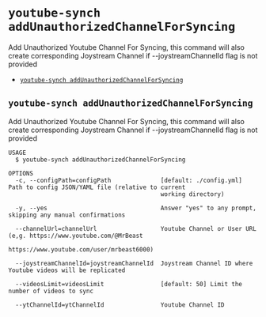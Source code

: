 `youtube-synch addUnauthorizedChannelForSyncing`
================================================

Add Unauthorized Youtube Channel For Syncing, this command will also create corresponding Joystream Channel if --joystreamChannelId  flag is not provided

* [`youtube-synch addUnauthorizedChannelForSyncing`](#youtube-synch-addunauthorizedchannelforsyncing)

## `youtube-synch addUnauthorizedChannelForSyncing`

Add Unauthorized Youtube Channel For Syncing, this command will also create corresponding Joystream Channel if --joystreamChannelId  flag is not provided

```
USAGE
  $ youtube-synch addUnauthorizedChannelForSyncing

OPTIONS
  -c, --configPath=configPath              [default: ./config.yml] Path to config JSON/YAML file (relative to current
                                           working directory)

  -y, --yes                                Answer "yes" to any prompt, skipping any manual confirmations

  --channelUrl=channelUrl                  Youtube Channel or User URL (e,g. https://www.youtube.com/@MrBeast
                                           https://www.youtube.com/user/mrbeast6000)

  --joystreamChannelId=joystreamChannelId  Joystream Channel ID where Youtube videos will be replicated

  --videosLimit=videosLimit                [default: 50] Limit the number of videos to sync

  --ytChannelId=ytChannelId                Youtube Channel ID
```
